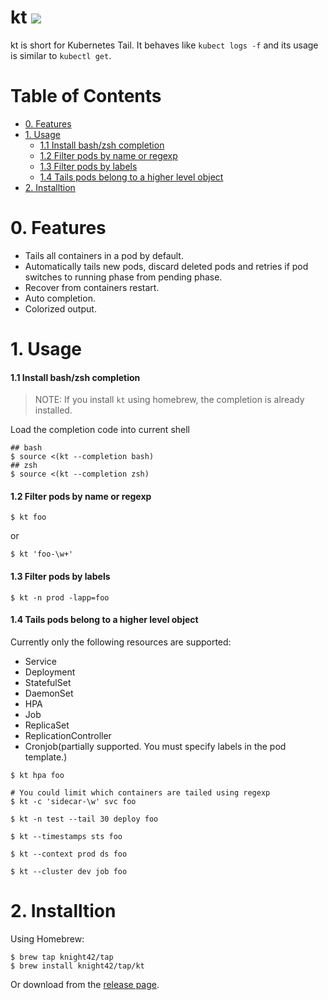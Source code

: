 # kt ![](https://github.com/knight42/kt/workflows/Cross%20Platform%20Build/badge.svg)

kt is short for Kubernetes Tail. It behaves like `kubect logs -f` and
its usage is similar to `kubectl get`.

# Table of Contents

* [0. Features](#0-features)
* [1. Usage](#1-usage)
    * [1.1 Install bash/zsh completion](#11-install-bashzsh-completion)
    * [1.2 Filter pods by name or regexp](#12-filter-pods-by-name-or-regexp)
    * [1.3 Filter pods by labels](#13-filter-pods-by-labels)
    * [1.4 Tails pods belong to a higher level object](#14-tails-pods-belong-to-a-higher-level-object)
* [2. Installtion](#2-installtion)

# 0. Features

* Tails all containers in a pod by default.
* Automatically tails new pods, discard deleted pods and retries if pod
switches to running phase from pending phase.
* Recover from containers restart.
* Auto completion.
* Colorized output.

# 1. Usage

#### 1.1 Install bash/zsh completion

> NOTE: If you install `kt` using homebrew, the completion is already installed.

Load the completion code into current shell
```
## bash
$ source <(kt --completion bash)
## zsh
$ source <(kt --completion zsh)
```

#### 1.2 Filter pods by name or regexp

```
$ kt foo
```
or

```
$ kt 'foo-\w+'
```

#### 1.3 Filter pods by labels

```
$ kt -n prod -lapp=foo
```

#### 1.4 Tails pods belong to a higher level object

Currently only the following resources are supported:
* Service
* Deployment
* StatefulSet
* DaemonSet
* HPA
* Job
* ReplicaSet
* ReplicationController
* Cronjob(partially supported. You must specify labels in the pod template.)

```
$ kt hpa foo

# You could limit which containers are tailed using regexp
$ kt -c 'sidecar-\w' svc foo

$ kt -n test --tail 30 deploy foo

$ kt --timestamps sts foo

$ kt --context prod ds foo

$ kt --cluster dev job foo
```

# 2. Installtion

Using Homebrew:
```
$ brew tap knight42/tap
$ brew install knight42/tap/kt
```

Or download from the [release page](https://github.com/knight42/kt/releases).
